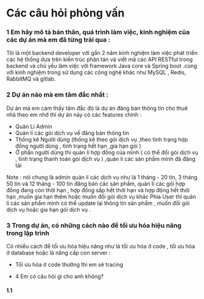 # Các câu hỏi phỏng vấn
### 1 Em hãy mô tả bản thân, quá trình làm việc, kinh nghiệm của các dự án mà em đã từng trải qua :
Tôi là một backend developer với gần 2 năm kinh nghiệm làm việc phát triển các hệ thống dựa trên kiến trúc phân tán và viết mã các API RESTful trong backend và chủ yếu làm việc với framework Java core và Spring boot .cùng với kinh nghiệm trong sử dụng các công nghệ khác như MySQL , Redis, RabbitMQ và gitlab.
### 2 Dự án nào mà em tâm đắc nhất :
Dự án mà em cảm thấy tâm đắc đó là dự án đăng bán thông tin cho thuê nhà
theo em nhớ thì dự án này có các features chính :
+ Quản Lí Admin
+ Quản lí các gói dịch vụ về đăng bán thông tin
+ Thống kê Người dùng (thống kê theo gói dịch vụ ,theo tình trạng hợp đồng người dùng , tình trạng hết hạn ,gia hạn gói )
+ Ở phần người dùng thì quản lí hợp đồng của mình ( có thể đổi gói dịch vụ , tình trạng thanh toán gói dịch vụ ) ,quản lí các sản phẩm mình đã đăng tải

Note : nói chung là admin quản lí các dịch vụ như là 1 tháng - 20 tin, 3 tháng 50 tin và 12 tháng - 100 tin đăng bán các sản phẩm, quản lí các gói hợp đồng đang còn thời hạn , hợp đồng sắp hết thời hạn và hợp động hết thời hạn ,muốn gia hạn thêm hoặc muốn đổi gói dịch vụ khác 
Phía User thì quản lí các sản phẩm mình có thể update lại thông tin sản phẩm , muốn đổi gói dịch vụ hoặc gia hạn gói dịch vụ .

### 3 Trong dự án, có những cách nào để tối ưu hóa hiệu năng trong lập trình
Có nhiều cách để tối ưu hóa hiệu năng như là tối ưu hóa ở code , tối ưu hóa ở database hoặc là nâng cấp con server :
+ Tối ưu hóa ở code thường thì em sẽ tracing
- 4 Em có câu hỏi gì cho anh không?

#### 1.1 
